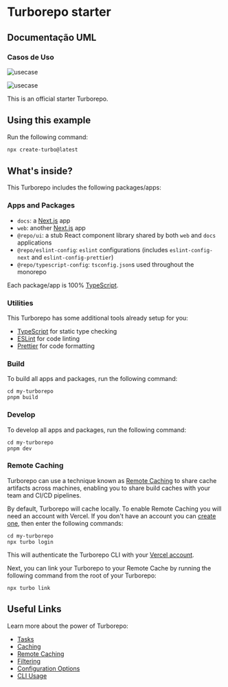 # Turborepo starter

## Documentação UML

### Casos de Uso
![usecase](https://www.plantuml.com/plantuml/png/TP31RXCn48RlynIZtBiDsoHDgh1g2ToeG20uSN7jIMfXUv37NeI0X-cpzCMwkwgZJQIz_Pdlyp-JlPMaOihUGRB94RwtwX2LLxXJmeA6y9imEDedJ8pH7XuJ6Xj99yi1vASDlrJdezA9uzVqnn6gtoJi2U2HbA48sps7X9eTnxUHJFFfGQgRxMK_RU23HqD2eMNNMayXSGKKpEjJ66fnjkCWsLl3SOPAK9VvFNUMwiQNTyRRC40Fq9-dmi4Hxd8K5lmBY5b8Ao6StHchBGSLKVTqU9Jrcx7oqKegN5w5UYoyowBF2gvEThJAsJDXCHRkLJmMe6RFk5SjHvkAlPoyfvZ7orPZzND-SFRyjkknyOLqbZDXVIfuRkbKs8o5xnJjVbWYr4tpyrEq_2EGfESdL3bHI1qrnqzRmty0ZHSN_OyIwXAkIbYKi2nX1RuB_nhKG-Z_IGdh4ZRGbM9LDSEc6znkRT0k6seQw3edoNAIh2R9zIHPJvBD184zSwA8yxgQhwjwNY_WbeB9thq0)

![usecase](https://www.plantuml.com/plantuml/png/PP71RjH038RlVWfhJt1eMD85eIf4HL0XJaXKvMuotgqXCqOUPob2F4oVfI-6Txkf8d5p_7_-zKLpMPtCfpo2Yu-C7uHsHfdmFLMjc1XlgiB8MqTNDDdTEYOn7boqGFqXvIS5ZpIushN_ZWhwnLKp0zmo9JRejbeS1ntLtXgd_lEtsbnqBmxR7guo9gvSzZhk9NDnRO1BEft2iHPNDtLwk3VH5LB5QTw-IrcAL3TAQiU800vgL7RXCH_X7q2SAWzK6LTN9NWBdOmVLODxx1nUBg5h4iD4GHKdV1Q6e-x8df_OTi66XGoY9Jgp9dvo2UnyYNtXh7l-7zeieQziifKXkk9hcls_FzmZtqdrsVNrykPJgN5bJ_Y9UGL_0IOyEplyspoqG8_3-Jni869iclvGUu5T9sKOfyHz3z61NNDyycPE-Swvf1efR5MT3TTjitxJjEjs0vSHJNdy1m00)

This is an official starter Turborepo.

## Using this example

Run the following command:

```sh
npx create-turbo@latest
```

## What's inside?

This Turborepo includes the following packages/apps:

### Apps and Packages

- `docs`: a [Next.js](https://nextjs.org/) app
- `web`: another [Next.js](https://nextjs.org/) app
- `@repo/ui`: a stub React component library shared by both `web` and `docs` applications
- `@repo/eslint-config`: `eslint` configurations (includes `eslint-config-next` and `eslint-config-prettier`)
- `@repo/typescript-config`: `tsconfig.json`s used throughout the monorepo

Each package/app is 100% [TypeScript](https://www.typescriptlang.org/).

### Utilities

This Turborepo has some additional tools already setup for you:

- [TypeScript](https://www.typescriptlang.org/) for static type checking
- [ESLint](https://eslint.org/) for code linting
- [Prettier](https://prettier.io) for code formatting

### Build

To build all apps and packages, run the following command:

```
cd my-turborepo
pnpm build
```

### Develop

To develop all apps and packages, run the following command:

```
cd my-turborepo
pnpm dev
```

### Remote Caching

Turborepo can use a technique known as [Remote Caching](https://turbo.build/repo/docs/core-concepts/remote-caching) to share cache artifacts across machines, enabling you to share build caches with your team and CI/CD pipelines.

By default, Turborepo will cache locally. To enable Remote Caching you will need an account with Vercel. If you don't have an account you can [create one](https://vercel.com/signup), then enter the following commands:

```
cd my-turborepo
npx turbo login
```

This will authenticate the Turborepo CLI with your [Vercel account](https://vercel.com/docs/concepts/personal-accounts/overview).

Next, you can link your Turborepo to your Remote Cache by running the following command from the root of your Turborepo:

```
npx turbo link
```

## Useful Links

Learn more about the power of Turborepo:

- [Tasks](https://turbo.build/repo/docs/core-concepts/monorepos/running-tasks)
- [Caching](https://turbo.build/repo/docs/core-concepts/caching)
- [Remote Caching](https://turbo.build/repo/docs/core-concepts/remote-caching)
- [Filtering](https://turbo.build/repo/docs/core-concepts/monorepos/filtering)
- [Configuration Options](https://turbo.build/repo/docs/reference/configuration)
- [CLI Usage](https://turbo.build/repo/docs/reference/command-line-reference)
